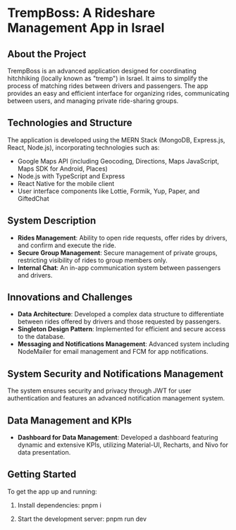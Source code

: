 # TrempBoss: A Rideshare Management App in Israel

## About the Project
TrempBoss is an advanced application designed for coordinating hitchhiking (locally known as "tremp") in Israel. It aims to simplify the process of matching rides between drivers and passengers. The app provides an easy and efficient interface for organizing rides, communicating between users, and managing private ride-sharing groups.

## Technologies and Structure
The application is developed using the MERN Stack (MongoDB, Express.js, React, Node.js), incorporating technologies such as:
- Google Maps API (including Geocoding, Directions, Maps JavaScript, Maps SDK for Android, Places)
- Node.js with TypeScript and Express
- React Native for the mobile client
- User interface components like Lottie, Formik, Yup, Paper, and GiftedChat

## System Description
- **Rides Management**: Ability to open ride requests, offer rides by drivers, and confirm and execute the ride.
- **Secure Group Management**: Secure management of private groups, restricting visibility of rides to group members only.
- **Internal Chat**: An in-app communication system between passengers and drivers.

## Innovations and Challenges
- **Data Architecture**: Developed a complex data structure to differentiate between rides offered by drivers and those requested by passengers.
- **Singleton Design Pattern**: Implemented for efficient and secure access to the database.
- **Messaging and Notifications Management**: Advanced system including NodeMailer for email management and FCM for app notifications.

## System Security and Notifications Management
The system ensures security and privacy through JWT for user authentication and features an advanced notification management system.

## Data Management and KPIs
- **Dashboard for Data Management**: Developed a dashboard featuring dynamic and extensive KPIs, utilizing Material-UI, Recharts, and Nivo for data presentation.

## Getting Started

To get the app up and running:

1. Install dependencies:
pnpm i

2. Start the development server:
pnpm run dev
